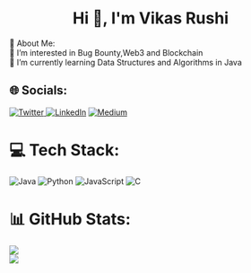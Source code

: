 <h1 align="center">Hi 👋, I'm Vikas Rushi</h1>
 💫 About Me:
<BR>👯 I’m interested in Bug Bounty,Web3 and Blockchain<br>🌱 I’m currently learning Data Structures and Algorithms in Java<br>

## 🌐 Socials:
[![Twitter](https://img.shields.io/badge/Twitter-%231DA1F2.svg?logo=Twitter&logoColor=white)    ](https://twitter.com/vikas_rushi)[![LinkedIn](https://img.shields.io/badge/LinkedIn-%230077B5.svg?logo=linkedin&logoColor=white)](https://linkedin.com/in/vikas-rushi-4096391b5)
[![Medium](https://img.shields.io/badge/Medium-12100E?logo=medium&logoColor=white)  ](https://medium.com/@vikas_rushi)

# 💻 Tech Stack:
![Java](https://img.shields.io/badge/java-%23ED8B00.svg?style=for-the-badge&logo=java&logoColor=white) ![Python](https://img.shields.io/badge/python-3670A0?style=for-the-badge&logo=python&logoColor=ffdd54) ![JavaScript](https://img.shields.io/badge/javascript-%23323330.svg?style=for-the-badge&logo=javascript&logoColor=%23F7DF1E) ![C](https://img.shields.io/badge/c-%2300599C.svg?style=for-the-badge&logo=c&logoColor=white)
# 📊 GitHub Stats:
![](https://github-readme-streak-stats.herokuapp.com/?user=0xvikasrushi&theme=dark&hide_border=false)<br/>
[![](https://visitcount.itsvg.in/api?id=0xvikasrushi&icon=0&color=0)](https://visitcount.itsvg.in)
